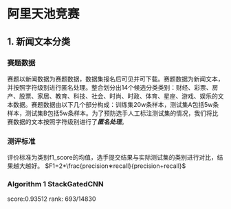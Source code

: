 # 阿里天池竞赛

## 1. 新闻文本分类
### 赛题数据
  赛题以新闻数据为赛题数据，数据集报名后可见并可下载。赛题数据为新闻文本，并按照字符级别进行匿名处理。整合划分出14个候选分类类别：财经、彩票、房产、股票、家居、教育、科技、社会、时尚、时政、体育、星座、游戏、娱乐的文本数据。赛题数据由以下几个部分构成：训练集20w条样本，测试集A包括5w条样本，测试集B包括5w条样本。为了预防选手人工标注测试集的情况，我们将比赛数据的文本按照字符级别进行了***匿名处理***。
### 测评标准
  评价标准为类别f1_score的均值，选手提交结果与实际测试集的类别进行对比，结果越大越好。
  $F1=2*\frac{precision∗recall}{precision+recall}$
### Algorithm 1 StackGatedCNN
  score:0.93512
  rank: 693/14830

